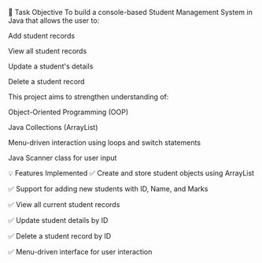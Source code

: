 📌 Task Objective
To build a console-based Student Management System in Java that allows the user to:

Add student records

View all student records

Update a student's details

Delete a student record

This project aims to strengthen understanding of:

Object-Oriented Programming (OOP)

Java Collections (ArrayList)

Menu-driven interaction using loops and switch statements

Java Scanner class for user input

💡 Features Implemented
✅ Create and store student objects using ArrayList

✅ Support for adding new students with ID, Name, and Marks

✅ View all current student records

✅ Update student details by ID

✅ Delete a student record by ID

✅ Menu-driven interface for user interaction
